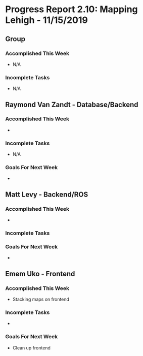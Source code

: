 # Progress Report 2.10:	Mapping Lehigh -		11/15/2019

## Group
### Accomplished This Week
- N/A

### Incomplete Tasks
- N/A

## Raymond Van Zandt - Database/Backend

### Accomplished This Week
- 

### Incomplete Tasks
- N/A

### Goals For Next Week
- 

## Matt Levy - Backend/ROS

### Accomplished This Week
-

### Incomplete Tasks

### Goals For Next Week
- 

## Emem Uko - Frontend

### Accomplished This Week
- Stacking maps on frontend

### Incomplete Tasks
- 

### Goals For Next Week
- Clean up frontend
